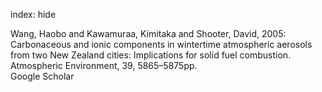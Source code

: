 index: hide

<div class="Citation">

  <div class="Citation-body">
    <div class="Citation-text">Wang, Haobo and Kawamuraa, Kimitaka and Shooter, David, 2005: Carbonaceous and ionic components in wintertime atmospheric aerosols from two New Zealand cities: Implications for solid fuel combustion. <span class="Article-journal">Atmospheric Environment, </span><span class="Article-volume">39, </span>5865–5875pp.</div>
    <div class="Citation-links">
      <div class="CitationLink" data-href="https://scholar.google.com/scholar?q=Carbonaceous+and+ionic+components+in+wintertime+atmospheric+aerosols+from+two+New+Zealand+cities%3A+Implications+for+solid+fuel+combustion">
        <div class="CitationLink-icon CitationLink-Scholar"></div>
        <div class="CitationLink-text">Google Scholar</div>
      </div>
    </div>
  </div>
</div>


<div class="Citation-copy">

</div>